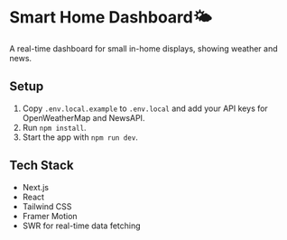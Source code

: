 # Smart Home Dashboard🌤️
A real-time dashboard for small in-home displays, showing weather and news.

## Setup

1. Copy `.env.local.example` to `.env.local` and add your API keys for OpenWeatherMap and NewsAPI.
2. Run `npm install`.
3. Start the app with `npm run dev`.

## Tech Stack

- Next.js
- React
- Tailwind CSS
- Framer Motion
- SWR for real-time data fetching
